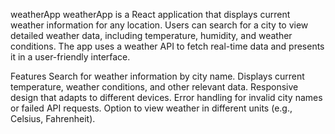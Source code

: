 weatherApp
weatherApp is a React application that displays current weather information for any location. Users can search for a city to view detailed weather data, including temperature, humidity, and weather conditions. The app uses a weather API to fetch real-time data and presents it in a user-friendly interface.

Features
Search for weather information by city name.
Displays current temperature, weather conditions, and other relevant data.
Responsive design that adapts to different devices.
Error handling for invalid city names or failed API requests.
Option to view weather in different units (e.g., Celsius, Fahrenheit).

